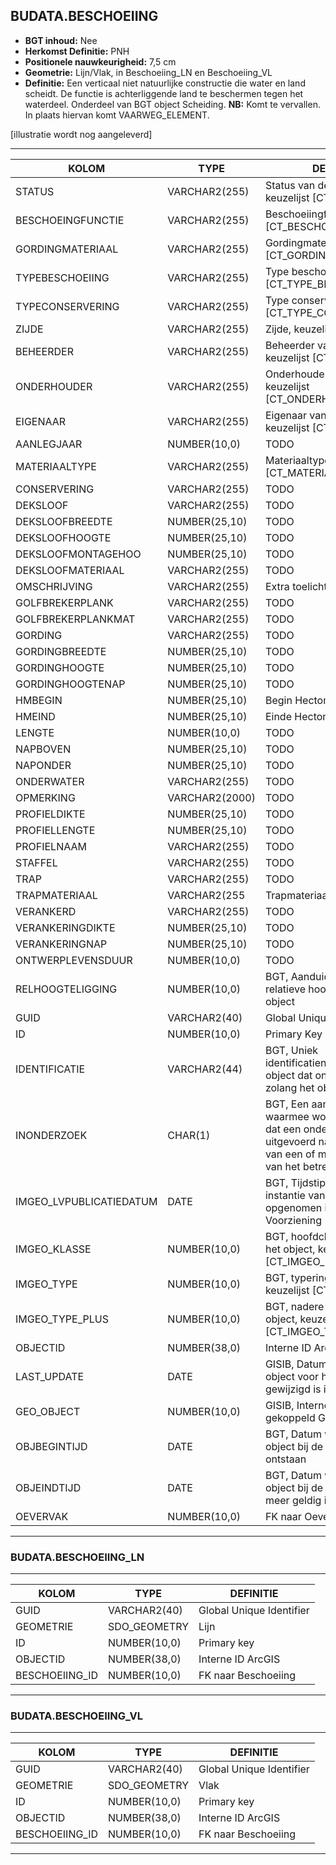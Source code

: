 ﻿## BUDATA.BESCHOEIING


* __BGT inhoud:__ Nee
* __Herkomst Definitie:__ PNH
* __Positionele nauwkeurigheid:__ 7,5 cm
* __Geometrie:__ Lijn/Vlak, in Beschoeiing_LN en Beschoeiing_VL
* __Definitie:__ Een verticaal niet natuurlijke constructie die water en land scheidt. De functie is achterliggende land te beschermen tegen het waterdeel. Onderdeel van BGT object Scheiding. __NB:__ Komt te vervallen. In plaats hiervan komt VAARWEG_ELEMENT.


[illustratie wordt nog aangeleverd]

***

|KOLOM                               |TYPE              |DEFINITIE|
|------                              |----              |-----    |
|STATUS                              |VARCHAR2(255)     |Status van de gegevens, keuzelijst [CT_STATUS]|
|BESCHOEINGFUNCTIE                   |VARCHAR2(255)     |Beschoeiingfunctie, keuzelijst [CT_BESCHOEIING_FUNCTIE]|
|GORDINGMATERIAAL                    |VARCHAR2(255)     |Gordingmateriaal, keuzelijst [CT_GORDING_MATERIAAL]|
|TYPEBESCHOEIING                     |VARCHAR2(255)     |Type beschoeiing, keuzelijst [CT_TYPE_BESCHOEIING]|
|TYPECONSERVERING                    |VARCHAR2(255)     |Type conservering, keuzelijst [CT_TYPE_CONSERVERING]|
|ZIJDE                               |VARCHAR2(255)     |Zijde, keuzelijst [CT_ZIJDE]|
|BEHEERDER                           |VARCHAR2(255)     |Beheerder van het object, keuzelijst [CT_BEHEERDER]|
|ONDERHOUDER                         |VARCHAR2(255)     |Onderhouder van het object, keuzelijst [CT_ONDERHOUDER]|
|EIGENAAR                            |VARCHAR2(255)     |Eigenaar van het object, keuzelijst [CT_INSTANTIE]|
|AANLEGJAAR                          |NUMBER(10,0)      |TODO|
|MATERIAALTYPE                       |VARCHAR2(255)     |Materiaaltype, keuzelijst [CT_MATERIAALTYPE]|
|CONSERVERING                        |VARCHAR2(255)     |TODO|
|DEKSLOOF                            |VARCHAR2(255)     |TODO|
|DEKSLOOFBREEDTE                     |NUMBER(25,10)     |TODO|
|DEKSLOOFHOOGTE                      |NUMBER(25,10)     |TODO|
|DEKSLOOFMONTAGEHOO                  |NUMBER(25,10)     |TODO|
|DEKSLOOFMATERIAAL                   |VARCHAR2(255)     |TODO|
|OMSCHRIJVING                        |VARCHAR2(255)     |Extra toelichting|
|GOLFBREKERPLANK                     |VARCHAR2(255)     |TODO|
|GOLFBREKERPLANKMAT                  |VARCHAR2(255)     |TODO|
|GORDING                             |VARCHAR2(255)     |TODO|
|GORDINGBREEDTE                      |NUMBER(25,10)     |TODO|
|GORDINGHOOGTE                       |NUMBER(25,10)     |TODO|
|GORDINGHOOGTENAP                    |NUMBER(25,10)     |TODO|
|HMBEGIN                             |NUMBER(25,10)     |Begin Hectometrering|
|HMEIND                              |NUMBER(25,10)     |Einde Hectometrering|
|LENGTE                              |NUMBER(10,0)      |TODO|
|NAPBOVEN                            |NUMBER(25,10)     |TODO|
|NAPONDER                            |NUMBER(25,10)     |TODO|
|ONDERWATER                          |VARCHAR2(255)     |TODO|
|OPMERKING                           |VARCHAR2(2000)    |TODO|
|PROFIELDIKTE                        |NUMBER(25,10)     |TODO|
|PROFIELLENGTE                       |NUMBER(25,10)     |TODO|
|PROFIELNAAM                         |VARCHAR2(255)     |TODO|
|STAFFEL                             |VARCHAR2(255)     |TODO|
|TRAP                                |VARCHAR2(255)     |TODO|
|TRAPMATERIAAL                       |VARCHAR2(255      |Trapmateriaal|
|VERANKERD                           |VARCHAR2(255)     |TODO|
|VERANKERINGDIKTE                    |NUMBER(25,10)     |TODO|
|VERANKERINGNAP                      |NUMBER(25,10)     |TODO|
|ONTWERPLEVENSDUUR                   |NUMBER(10,0)      |TODO|
|RELHOOGTELIGGING                    |NUMBER(10,0)      |BGT, Aanduiding voor de relatieve hoogte van het object|
|GUID                                |VARCHAR2(40)      |Global Unique Identifier|
|ID                                  |NUMBER(10,0)      |Primary Key|
|IDENTIFICATIE                       |VARCHAR2(44)      |BGT, Uniek identificatienummer voor het object dat onveranderlijk is zolang het object bestaat|
|INONDERZOEK                         |CHAR(1)           |BGT, Een aanduiding waarmee wordt aangegeven dat een onderzoek wordt uitgevoerd naar de juistheid van een of meer gegevens van het betreffende object|
|IMGEO_LVPUBLICATIEDATUM             |DATE              |BGT, Tijdstip waarop deze instantie van het object is opgenomen in de Landelijke Voorziening|
|IMGEO_KLASSE                        |NUMBER(10,0)      |BGT, hoofdclassificatie van het object, keuzelijst [CT_IMGEO_KLASSE]|
|IMGEO_TYPE                          |NUMBER(10,0)      |BGT, typering van het object, keuzelijst [CT_IMGEO_TYPE] |
|IMGEO_TYPE_PLUS                     |NUMBER(10,0)      |BGT, nadere typering van het object, keuzelijst [CT_IMGEO_TYPE_PLUS]|
|OBJECTID                            |NUMBER(38,0)      |Interne ID ArcGIS|
|LAST_UPDATE                         |DATE              |GISIB, Datum waarop het object voor het laatst gewijzigd is in GISIB|
|GEO_OBJECT                          |NUMBER(10,0)      |GISIB, Interne ID van gekoppeld Gisib geo object|
|OBJBEGINTIJD                        |DATE              |BGT, Datum waarop het object bij de bronhouder is ontstaan|
|OBJEINDTIJD                         |DATE              |BGT, Datum waarop het object bij de bronhouder niet meer geldig is|
|OEVERVAK                            |NUMBER(10,0)      |FK naar Oevervak|

***

### BUDATA.BESCHOEIING_LN

***

|KOLOM                               |TYPE              |DEFINITIE|
|------                              |----              |-----    |
|GUID                                |VARCHAR2(40)      |Global Unique Identifier|
|GEOMETRIE                           |SDO_GEOMETRY      |Lijn|
|ID                                 |NUMBER(10,0)      |Primary key|
|OBJECTID                            |NUMBER(38,0)   |Interne ID ArcGIS|
|BESCHOEIING_ID                        |NUMBER(10,0)    |FK naar Beschoeiing|

***

### BUDATA.BESCHOEIING_VL

***

|KOLOM                               |TYPE              |DEFINITIE|
|------                              |----              |-----    |
|GUID                                |VARCHAR2(40)      |Global Unique Identifier|
|GEOMETRIE                           |SDO_GEOMETRY      |Vlak|
|ID                                 |NUMBER(10,0)      |Primary key|
|OBJECTID                            |NUMBER(38,0)   |Interne ID ArcGIS|
|BESCHOEIING_ID                        |NUMBER(10,0)    |FK naar Beschoeiing|

***
